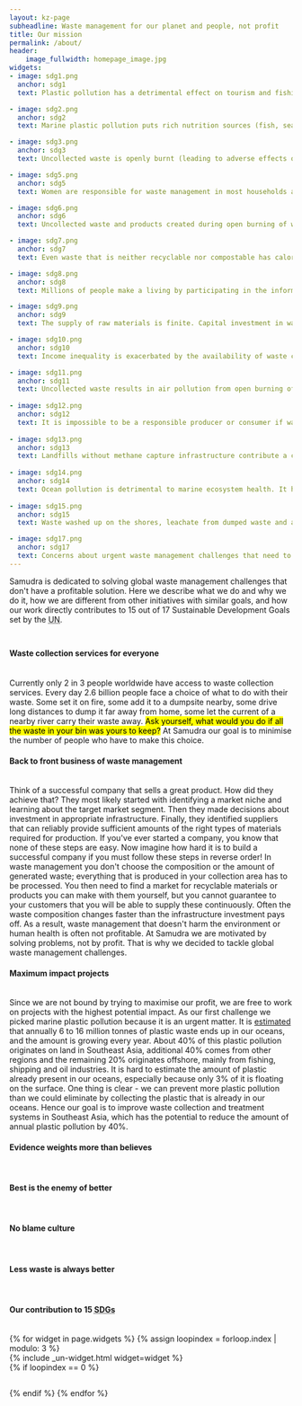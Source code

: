 ```yaml
---
layout: kz-page
subheadline: Waste management for our planet and people, not profit
title: Our mission
permalink: /about/
header:
    image_fullwidth: homepage_image.jpg
widgets:
- image: sdg1.png
  anchor: sdg1
  text: Plastic pollution has a detrimental effect on tourism and fishing industries. Reducing the amount of pollution entering our oceans will provide direct economic benefits for local communities that depend on these industries.

- image: sdg2.png
  anchor: sdg2
  text: Marine plastic pollution puts rich nutrition sources (fish, seafood and algae) at risk and leads to food chain contamination. Reducing the amount of pollution entering our oceans will secure safe nutrition sources for the future.

- image: sdg3.png
  anchor: sdg3
  text: Uncollected waste is openly burnt (leading to adverse effects on air quality) or dumped (facilitating the spread of contagious disease and disease vectors). Improving the coverage of waste collection services will lead to better physical and mental health, and reduce the prevalence of contagious diseases.

- image: sdg5.png
  anchor: sdg5
  text: Women are responsible for waste management in most households and are hence more exposed to the harmful substances released during open burning of waste. Due to a higher proportion of body fat compared to men, they are also more likely to accumulate these harmful substances in larger quantities. Improving the coverage of waste collection services will reduce this inequality.

- image: sdg6.png
  anchor: sdg6
  text: Uncollected waste and products created during open burning of waste pollute sources of drinking water (both water-bodies and ground waters). Improving the coverage of waste collection services will alleviate shortage of water for personal and agricultural use. 

- image: sdg7.png
  anchor: sdg7
  text: Even waste that is neither recyclable nor compostable has calorific value. Non-recyclable plastic can be chemically converted into fuel. Using waste as an energy resource will facilitate the shift away from more polluting fuels and produce affordable energy while reducing the environmental pollution at the same time. 

- image: sdg8.png
  anchor: sdg8
  text: Millions of people make a living by participating in the informal waste management sector. They work without protective equipment and they often don't have access to healthcare. Many of them don't have IDs and none of them have a stable income. Creating waste management jobs for these people will result in better work conditions, more stable income, access to healthcare, further education and social safety net. 

- image: sdg9.png
  anchor: sdg9
  text: The supply of raw materials is finite. Capital investment in waste management infrastructure will increase availability of raw (recycled) materials and affordable energy for local industries. 

- image: sdg10.png
  anchor: sdg10
  text: Income inequality is exacerbated by the availability of waste collection services - low-income communities live in polluted environments and are exposed to harmful substances released during open burning of waste. Improving the coverage of waste collection services will reduce this health inequality and facilitate the economic growth of low-income communities. 

- image: sdg11.png
  anchor: sdg11
  text: Uncollected waste results in air pollution from open burning of waste, spread of infectious diseases and floods caused by clogged drainage systems. Improving the coverage of waste collection services will facilitate sustainable development of urban and rural communities. 
   
- image: sdg12.png
  anchor: sdg12
  text: It is impossible to be a responsible producer or consumer if waste management services are not available. Capital investment in waste management infrastructure will facilitate the shift towards responsible product design and better waste management practices both in industry and in households. 
   
- image: sdg13.png
  anchor: sdg13
  text: Landfills without methane capture infrastructure contribute a considerable amount to greenhouse gas emissions, as does the open burning of waste. Capital investment in waste management infrastructure will reduce the amount of emissions associated with waste. 
   
- image: sdg14.png
  anchor: sdg14
  text: Ocean pollution is detrimental to marine ecosystem health. It harms all species in marine habitats and the food chains they belong to. Reducing the amount of pollution entering our oceans will be an essential part of preventing marine ecosystem collapse. 
   
- image: sdg15.png
  anchor: sdg15
  text: Waste washed up on the shores, leachate from dumped waste and ashes from open burning of waste pollute our land. As landfills fill up, need for new ones often results in deforestation of surrounding areas. Capital investment in waste management infrastructure will reduce deforestation and environmental contamination, as well as protect biodiversity and fertility of our land. 

- image: sdg17.png
  anchor: sdg17
  text: Concerns about urgent waste management challenges that need to be addressed often result in blaming companies, consumers or governments. This leads to a counterproductive divide between "us" and "them". Creating collaborative solutions that allow everyone to participate will result in better outcomes for people and our planet. 
---
```


Samudra is dedicated to solving global waste management challenges that don't have a profitable solution. 
Here we describe what we do and why we do it, how we are different from other initiatives with similar goals, and how our work directly contributes to 15 out of 17 Sustainable Development Goals set by the <abbr title="United Nations">UN</abbr>. 
<hr style="height:10px; visibility:hidden;" />



<h4>Waste collection services for everyone</h4>
<br/>
Currently only 2 in 3 people worldwide have access to waste collection services. 
Every day 2.6 billion people face a choice of what to do with their waste. 
Some set it on fire, some add it to a dumpsite nearby, some drive long distances to dump it far away from home, some let the current of a nearby river carry their waste away. 
<mark>Ask yourself, what would you do if all the waste in your bin was yours to keep?</mark> 
At Samudra our goal is to minimise the number of people who have to make this choice. 



<h4>Back to front business of waste management</h4>
<br/>
Think of a successful company that sells a great product. 
How did they achieve that? 
They most likely started with identifying a market niche and learning about the target market segment. 
Then they made decisions about investment in appropriate infrastructure. 
Finally, they identified suppliers that can reliably provide sufficient amounts of the right types of materials required for production. 
If you've ever started a company, you know that none of these steps are easy. 
Now imagine how hard it is to build a successful company if you must follow these steps in reverse order! 
In waste management you don't choose the composition or the amount of generated waste; everything that is produced in your collection area has to be processed. 
You then need to find a market for recyclable materials or products you can make with them yourself, but you cannot guarantee to your customers that you will be able to supply these continuously. 
Often the waste composition changes faster than the infrastructure investment pays off. 
As a result, waste management that doesn't harm the environment or human health is often not profitable. 
At Samudra we are motivated by solving problems, not by profit. 
That is why we decided to tackle global waste management challenges. 



<h4>Maximum impact projects</h4>
<br/>
Since we are not bound by trying to maximise our profit, we are free to work on projects with the highest potential impact. 
As our first challenge we picked marine plastic pollution because it is an urgent matter. 
It is <a href="https://science.sciencemag.org/content/347/6223/768">estimated</a> that annually 6 to 16 million tonnes of plastic waste ends up in our oceans, and the amount is growing every year. 
About 40% of this plastic pollution originates on land in Southeast Asia, additional 40% comes from other regions and the remaining 20% originates offshore, mainly from fishing, shipping and oil industries. 
It is hard to estimate the amount of plastic already present in our oceans, especially because only 3% of it is floating on the surface. 
One thing is clear - we can prevent more plastic pollution than we could eliminate by collecting the plastic that is already in our oceans. 
Hence our goal is to improve waste collection and treatment systems in Southeast Asia, which has the potential to reduce the amount of annual plastic pollution by 40%. 



<h4>Evidence weights more than believes</h4>
<br/>
<!--
Our goal is to reduce pollution associated with waste and to achive 
There is nothing wrong with using plastic for a wide variety of applications, the problem is plastic waste that becomes pollution. 
Our goal is to 
Similarly, there is nothing wrong with making plastic from oil, the problem is the associated CO2 emissions that contribute to climate change. 
Our goals include 
Everything has an opportunity cost.
What sets us apart from other initiatives with similar goals
In depth research guides everything we do.
-->






<h4>Best is the enemy of better</h4>
<br/>
<!--
Our approach...
Not perfect, just better
-->




<h4>No blame culture</h4>
<br/>
<!--
It's not a zero-sum game...
the truth is nobody wants dirty planet
-->

<h4>Less waste is always better</h4>
<br/>
<!--
We don't make t-shirts.
-->


<h4>Our contribution to 15 <abbr title="Sustainable Development Goals">SDGs</abbr></h4>
<br/>
{% for widget in page.widgets %}
  {% assign loopindex = forloop.index | modulo: 3 %}
  <div id="{{ widget.anchor }}">{% include _un-widget.html widget=widget %}</div>
  {% if loopindex == 0 %}
<hr style="height:1px; visibility:hidden;" /> <!-- Prevents long first column items from pushing new rows to the right -->
  {% endif %}
{% endfor %}

<!--
Reducing the amount of pollution entering our oceans 
Improving the coverage of waste collection services 
Using waste as an energy resource 
Creating waste management jobs 
Capital investment in waste management infrastructure 
Creating collaborative solutions that allow everyone to play a part
-->
